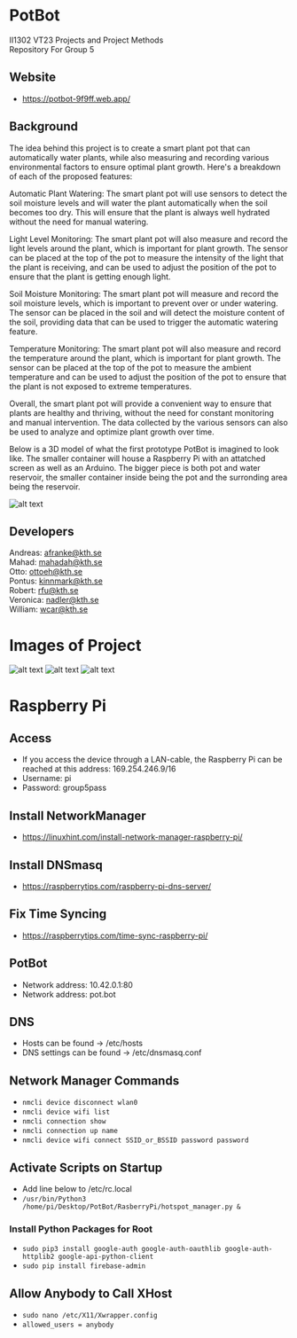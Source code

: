# PotBot

II1302 VT23 Projects and Project Methods  
Repository For Group 5

## Website

- https://potbot-9f9ff.web.app/

## Background

The idea behind this project is to create a smart plant pot that can automatically water plants, while also measuring
and recording various environmental factors to ensure optimal plant growth. Here's a breakdown of each of the proposed
features:

Automatic Plant Watering:
The smart plant pot will use sensors to detect the soil moisture levels and will water the plant automatically when the
soil becomes too dry. This will ensure that the plant is always well hydrated without the need for manual watering.

Light Level Monitoring:
The smart plant pot will also measure and record the light levels around the plant, which is important for plant growth.
The sensor can be placed at the top of the pot to measure the intensity of the light that the plant is receiving, and
can be used to adjust the position of the pot to ensure that the plant is getting enough light.

Soil Moisture Monitoring:
The smart plant pot will measure and record the soil moisture levels, which is important to prevent over or under
watering. The sensor can be placed in the soil and will detect the moisture content of the soil, providing data that can
be used to trigger the automatic watering feature.

Temperature Monitoring:
The smart plant pot will also measure and record the temperature around the plant, which is important for plant growth.
The sensor can be placed at the top of the pot to measure the ambient temperature and can be used to adjust the position
of the pot to ensure that the plant is not exposed to extreme temperatures.

Overall, the smart plant pot will provide a convenient way to ensure that plants are healthy and thriving, without the
need for constant monitoring and manual intervention. The data collected by the various sensors can also be used to
analyze and optimize plant growth over time.

Below is a 3D model of what the first prototype PotBot is imagined to look like. The smaller container will house a
Raspberry Pi with an attatched screen as well as an Arduino. The bigger piece is both pot and water reservoir, the
smaller container inside being the pot and the surronding area being the reservoir.

![alt text](https://github.com/thelizri/PotBot/tree/main/images/PotBotProtoype.png)

## Developers

Andreas: afranke@kth.se  
Mahad: mahadah@kth.se  
Otto: ottoeh@kth.se  
Pontus: kinnmark@kth.se  
Robert: rfu@kth.se  
Veronica: nadler@kth.se  
William: wcar@kth.se

# Images of Project
![alt text](https://github.com/thelizri/PotBot/tree/main/images/IMG_0991.jpeg)
![alt text](https://github.com/thelizri/PotBot/tree/main/images/IMG_1010.jpeg)
![alt text](https://github.com/thelizri/PotBot/tree/main/images/IMG_1011.jpeg)

# Raspberry Pi

## Access

- If you access the device through a LAN-cable, the Raspberry Pi can be reached at this address: 169.254.246.9/16
- Username: pi
- Password: group5pass

## Install NetworkManager

- https://linuxhint.com/install-network-manager-raspberry-pi/

## Install DNSmasq

- https://raspberrytips.com/raspberry-pi-dns-server/

## Fix Time Syncing

- https://raspberrytips.com/time-sync-raspberry-pi/

## PotBot

- Network address: 10.42.0.1:80
- Network address: pot.bot

## DNS

- Hosts can be found -> /etc/hosts
- DNS settings can be found -> /etc/dnsmasq.conf

## Network Manager Commands

- `nmcli device disconnect wlan0`
- `nmcli device wifi list`
- `nmcli connection show`
- `nmcli connection up name`
- `nmcli device wifi connect SSID_or_BSSID password password`

## Activate Scripts on Startup

- Add line below to /etc/rc.local
- `/usr/bin/Python3 /home/pi/Desktop/PotBot/RasberryPi/hotspot_manager.py &`

### Install Python Packages for Root

- `sudo pip3 install google-auth google-auth-oauthlib google-auth-httplib2 google-api-python-client`
- `sudo pip install firebase-admin`

## Allow Anybody to Call XHost

- `sudo nano /etc/X11/Xwrapper.config`
- `allowed_users = anybody`
